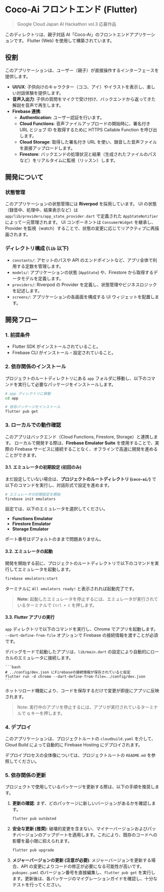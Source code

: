 # Coco-Ai フロントエンド (Flutter)

> Google Cloud Japan AI Hackathon vol.3 応募作品

このディレクトリは、親子対話 AI「Coco-Ai」のフロントエンドアプリケーションです。
Flutter (Web) を使用して構築されています。

## 役割

このアプリケーションは、ユーザー（親子）が直接操作するインターフェースを提供します。

- **UI/UX**: 子供向けのキャラクター（ココ、アイ）やイラストを表示し、楽しい対話体験を提供します。
- **音声入出力**: 子供の質問をマイクで受け付け、バックエンドから返ってきた解説を音声で再生します。
- **Firebase 連携**:
  - **Authentication**: ユーザー認証を行います。
  - **Cloud Functions**: 音声ファイルアップロードの開始時に、署名付き URL とジョブ ID を取得するために HTTPS Callable Function を呼び出します。
  - **Cloud Storage**: 取得した署名付き URL を使い、録音した音声ファイルを直接アップロードします。
  - **Firestore**: バックエンドの処理状況と結果（生成されたファイルのパスなど）をリアルタイムに監視（リッスン）します。

## 開発について

### 状態管理

このアプリケーションの状態管理には **Riverpod** を採用しています。
UI の状態（録音中、処理中、結果表示など）は `app/lib/providers/app_state_provider.dart` で定義された `AppStateNotifier` によって一元管理されます。
UI コンポーネントは `ConsumerWidget` を継承し、Provider を監視（watch）することで、状態の変更に応じてリアクティブに再描画されます。

### ディレクトリ構成 (`lib` 以下)

- `constants/`: アセットのパスや API のエンドポイントなど、アプリ全体で利用する定数を管理します。
- `models/`: アプリケーションの状態 (`AppState`) や、Firestore から取得するデータモデルを定義します。
- `providers/`: Riverpod の Provider を定義し、状態管理やビジネスロジックを記述します。
- `screens/`: アプリケーションの各画面を構成する UI ウィジェットを配置します。

## 開発フロー

### 1. 前提条件

- Flutter SDK がインストールされていること。
- Firebase CLI がインストール・設定されていること。

### 2. 依存関係のインストール

プロジェクトのルートディレクトリにある `app` フォルダに移動し、以下のコマンドを実行して必要なパッケージをインストールします。

```bash
# app ディレクトリに移動
cd app

# 依存パッケージをインストール
flutter pub get
```

### 3. ローカルでの動作確認

このアプリはバックエンド（Cloud Functions, Firestore, Storage）と連携します。
ローカルで開発する際は、**Firebase Emulator Suite** を使用することで、実際の Firebase サービスに接続することなく、オフラインで高速に開発を進めることができます。

#### 3.1. エミュレータの初期設定 (初回のみ)

まだ設定していない場合は、**プロジェクトのルートディレクトリ (`coco-ai/`)** で以下のコマンドを実行し、対話形式で設定を進めます。

```bash
# エミュレータの初期設定を開始
firebase init emulators
```

設定では、以下のエミュレータを選択してください。

- **Functions Emulator**
- **Firestore Emulator**
- **Storage Emulator**

ポート番号はデフォルトのままで問題ありません。

#### 3.2. エミュレータの起動

開発を開始する前に、プロジェクトのルートディレクトリで以下のコマンドを実行してエミュレータを起動します。

```bash
firebase emulators:start
```

ターミナルに `All emulators ready!` と表示されれば起動完了です。

> **Note:** 起動したエミュレータを停止するには、エミュレータが実行されているターミナルで `Ctrl + C` を押します。

#### 3.3. Flutter アプリの実行

`app` ディレクトリで以下のコマンドを実行し、Chrome でアプリを起動します。  
`--dart-define-from-file` オプションで Firebase の接続情報を渡すことが必須です。

デバッグモードで起動したアプリは、`lib/main.dart` の設定により自動的にローカルのエミュレータに接続します。

    ```bash
    # ../config/dev.json にFirebaseの接続情報が保存されていると仮定
    flutter run -d chrome --dart-define-from-file=../config/dev.json
    ```

ホットリロード機能により、コードを保存するだけで変更が即座にアプリに反映されます。

> Note: 実行中のアプリを停止するには、アプリが実行されているターミナルで q キーを押します。

### 4. デプロイ

このアプリケーションは、プロジェクトルートの `cloudbuild.yaml` を介して、Cloud Build によって自動的に Firebase Hosting にデプロイされます。

デプロイプロセスの全体像については、プロジェクトルートの `README.md` を参照してください。

### 5. 依存関係の更新

プロジェクトで使用しているパッケージを更新する際は、以下の手順を推奨します。

1.  **更新の確認**:
    まず、どのパッケージに新しいバージョンがあるかを確認します。

    ```bash
    flutter pub outdated
    ```

2.  **安全な更新 (推奨)**:
    破壊的変更を含まない、マイナーバージョンおよびパッチバージョンのアップデートを適用します。これにより、既存のコードへの影響を最小限に抑えられます。

    ```bash
    flutter pub upgrade
    ```

3.  **メジャーバージョンの更新 (注意が必要)**:
    メジャーバージョンを更新する場合、API の変更によりコードの修正が必要になる可能性が高いです。`pubspec.yaml` のバージョン番号を直接編集し、`flutter pub get` を実行します。更新後は、各パッケージのマイグレーションガイドを確認し、十分なテストを行ってください。
